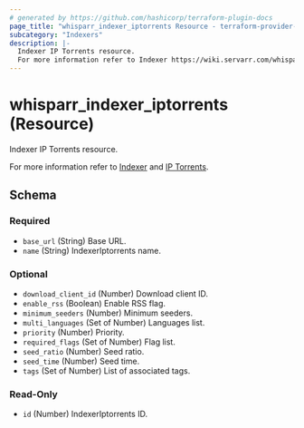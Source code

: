 ```yaml
---
# generated by https://github.com/hashicorp/terraform-plugin-docs
page_title: "whisparr_indexer_iptorrents Resource - terraform-provider-whisparr"
subcategory: "Indexers"
description: |-
  Indexer IP Torrents resource.
  For more information refer to Indexer https://wiki.servarr.com/whisparr/settings#indexers and IP Torrents https://wiki.servarr.com/whisparr/supported#iptorrents.
---
```


# whisparr_indexer_iptorrents (Resource)

<!-- subcategory:Indexers -->Indexer IP Torrents resource.
For more information refer to [Indexer](https://wiki.servarr.com/whisparr/settings#indexers) and [IP Torrents](https://wiki.servarr.com/whisparr/supported#iptorrents).



<!-- schema generated by tfplugindocs -->
## Schema

### Required

- `base_url` (String) Base URL.
- `name` (String) IndexerIptorrents name.

### Optional

- `download_client_id` (Number) Download client ID.
- `enable_rss` (Boolean) Enable RSS flag.
- `minimum_seeders` (Number) Minimum seeders.
- `multi_languages` (Set of Number) Languages list.
- `priority` (Number) Priority.
- `required_flags` (Set of Number) Flag list.
- `seed_ratio` (Number) Seed ratio.
- `seed_time` (Number) Seed time.
- `tags` (Set of Number) List of associated tags.

### Read-Only

- `id` (Number) IndexerIptorrents ID.


